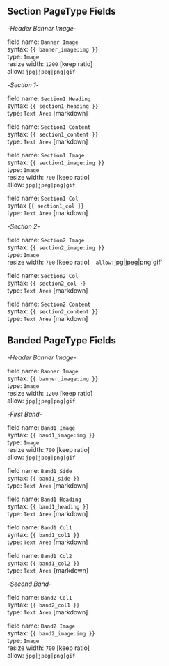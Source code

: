 ## Section PageType Fields

-_Header Banner Image_-

field name: `Banner Image`  
syntax: `{{ banner_image:img }}`  
type: `Image`  
resize width: `1200` [keep ratio]  
allow: `jpg|jpeg|png|gif`

-_Section 1_-  

field name: `Section1 Heading`  
syntax: `{{ section1_heading }}`  
type: `Text Area` [markdown]  
    
field name: `Section1 Content`  
syntax: `{{ section1_content }}`  
type: `Text Area` [markdown]  
    
field name: `Section1 Image`  
syntax: `{{ section1_image:img }}`  
type: `Image`  
resize width: `700` [keep ratio]  
allow: `jpg|jpeg|png|gif`  
  
field name: `Section1 Col`  
syntax `{{ section1_col }}`  
type: `Text Area` [markdown]  


-_Section 2_-  

field name: `Section2 Image`  
syntax: `{{ section2_image:img }}`  
type: `Image`  
resize width: `700` [keep ratio]`  
allow: `jpg|jpeg|png|gif`  

field name: `Section2 Col`  
syntax: `{{ section2_col }}`  
type: `Text Area` [markdown]  

field name: `Section2 Content`    
syntax: `{{ section2_content }}`  
type: `Text Area` [markdown]  


## Banded PageType Fields  

-_Header Banner Image_-

field name: `Banner Image`  
syntax: `{{ banner_image:img }}`  
type: `Image`  
resize width: `1200` [keep ratio]  
allow: `jpg|jpeg|png|gif`  
      

-_First Band_-  

field name: `Band1 Image`  
syntax: `{{ band1_image:img }}`  
type: `Image`  
resize width: `700` [keep ratio]  
allow: `jpg|jpeg|png|gif`  

field name: `Band1 Side`  
syntax: `{{ band1_side }}`  
type: `Text Area` [markdown]  
  
field name: `Band1 Heading`  
syntax: `{{ band1_heading }}`  
type: `Text Area` [markdown]  

field name: `Band1 Col1`  
syntax: `{{ band1_col1 }}`  
type: `Text Area` [markdown]  

field name: `Band1 Col2`  
syntax: `{{ band1_col2 }}`  
type: `Text Area` {markdown}  


-_Second Band_-  

field name: `Band2 Col1`  
syntax: `{{ band2_col1 }}`  
type: `Text Area` [markdown]  

field name: `Band2 Image`  
syntax: `{{ band2_image:img }}`  
type: `Image`  
resize width: `700` [keep ratio]  
allow: `jpg|jpeg|png|gif` 

 